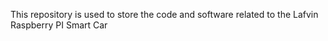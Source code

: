 This repository is used to store the code and software related to the Lafvin Raspberry PI Smart Car
